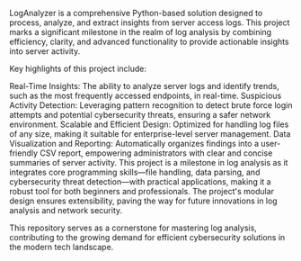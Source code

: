 LogAnalyzer is a comprehensive Python-based solution designed to process, analyze, and extract insights from server access logs. This project marks a significant milestone in the realm of log analysis by combining efficiency, clarity, and advanced functionality to provide actionable insights into server activity.

Key highlights of this project include:

Real-Time Insights: The ability to analyze server logs and identify trends, such as the most frequently accessed endpoints, in real-time.
Suspicious Activity Detection: Leveraging pattern recognition to detect brute force login attempts and potential cybersecurity threats, ensuring a safer network environment.
Scalable and Efficient Design: Optimized for handling log files of any size, making it suitable for enterprise-level server management.
Data Visualization and Reporting: Automatically organizes findings into a user-friendly CSV report, empowering administrators with clear and concise summaries of server activity.
This project is a milestone in log analysis as it integrates core programming skills—file handling, data parsing, and cybersecurity threat detection—with practical applications, making it a robust tool for both beginners and professionals. The project's modular design ensures extensibility, paving the way for future innovations in log analysis and network security.

This repository serves as a cornerstone for mastering log analysis, contributing to the growing demand for efficient cybersecurity solutions in the modern tech landscape.
